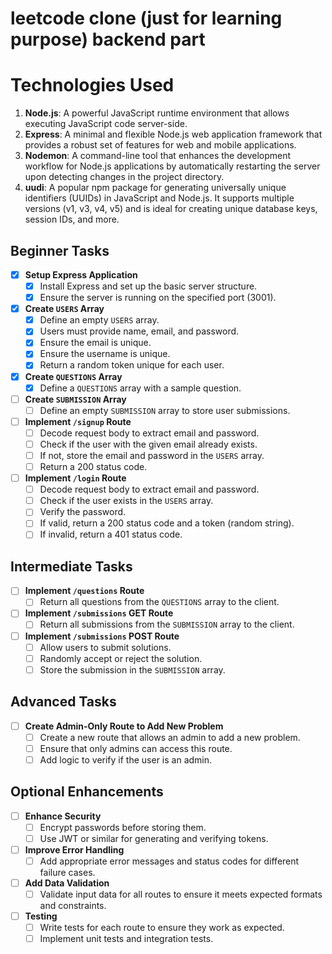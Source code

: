 # leetcode clone (just for learning purpose) backend part

# Technologies Used

01. **Node.js**: A powerful JavaScript runtime environment that allows executing JavaScript code server-side.
02. **Express**: A minimal and flexible Node.js web application framework that provides a robust set of features for web and mobile applications.
03. **Nodemon**: A command-line tool that enhances the development workflow for Node.js applications by automatically restarting the server upon detecting changes in the project directory.
4. **uudi**: A popular npm package for generating universally unique identifiers (UUIDs) in JavaScript and Node.js. It supports multiple versions (v1, v3, v4, v5) and is ideal for creating unique database keys, session IDs, and more.



## Beginner Tasks
- [x] **Setup Express Application**
  - [x] Install Express and set up the basic server structure.
  - [x] Ensure the server is running on the specified port (3001).

- [x] **Create `USERS` Array**
  - [x] Define an empty `USERS` array.
  - [x] Users must provide name, email, and password.
  - [x] Ensure the email is unique.
  - [x] Ensure the username is unique.
  - [x] Return a random token unique for each user. 

- [x] **Create `QUESTIONS` Array**
  - [x] Define a `QUESTIONS` array with a sample question.

- [ ] **Create `SUBMISSION` Array**
  - [ ] Define an empty `SUBMISSION` array to store user submissions.

- [ ] **Implement `/signup` Route**
  - [ ] Decode request body to extract email and password.
  - [ ] Check if the user with the given email already exists.
  - [ ] If not, store the email and password in the `USERS` array.
  - [ ] Return a 200 status code.

- [ ] **Implement `/login` Route**
  - [ ] Decode request body to extract email and password.
  - [ ] Check if the user exists in the `USERS` array.
  - [ ] Verify the password.
  - [ ] If valid, return a 200 status code and a token (random string).
  - [ ] If invalid, return a 401 status code.

## Intermediate Tasks
- [ ] **Implement `/questions` Route**
  - [ ] Return all questions from the `QUESTIONS` array to the client.

- [ ] **Implement `/submissions` GET Route**
  - [ ] Return all submissions from the `SUBMISSION` array to the client.

- [ ] **Implement `/submissions` POST Route**
  - [ ] Allow users to submit solutions.
  - [ ] Randomly accept or reject the solution.
  - [ ] Store the submission in the `SUBMISSION` array.

## Advanced Tasks
- [ ] **Create Admin-Only Route to Add New Problem**
  - [ ] Create a new route that allows an admin to add a new problem.
  - [ ] Ensure that only admins can access this route.
  - [ ] Add logic to verify if the user is an admin.

## Optional Enhancements
- [ ] **Enhance Security**
  - [ ] Encrypt passwords before storing them.
  - [ ] Use JWT or similar for generating and verifying tokens.

- [ ] **Improve Error Handling**
  - [ ] Add appropriate error messages and status codes for different failure cases.

- [ ] **Add Data Validation**
  - [ ] Validate input data for all routes to ensure it meets expected formats and constraints.

- [ ] **Testing**
  - [ ] Write tests for each route to ensure they work as expected.
  - [ ] Implement unit tests and integration tests.
